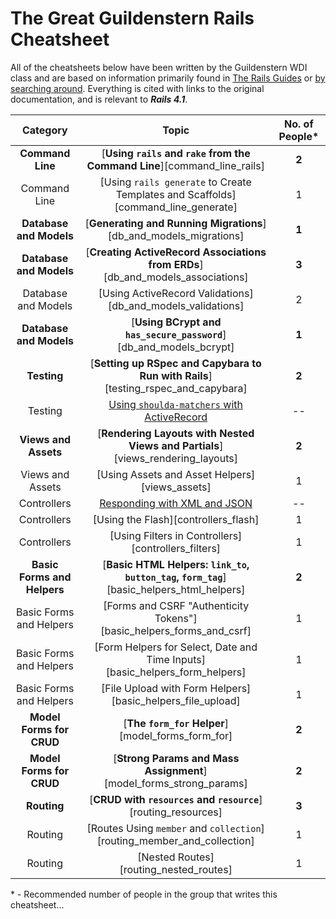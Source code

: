 # The Great Guildenstern Rails Cheatsheet

All of the cheatsheets below have been written by the Guildenstern WDI class and are based on information primarily found in [The Rails Guides](http://guides.rubyonrails.org/) or [by searching around](http://www.google.com). Everything is cited with links to the original documentation, and is relevant to ***Rails 4.1***.

| Category                    | Topic                                                                            | No. of People* |
|:---------------------------:|:--------------------------------------------------------------------------------:|:--------------:|
| **Command Line**            | [**Using `rails` and `rake` from the Command Line**][command_line_rails]                  | **2** |
|   Command Line              | [Using `rails generate` to Create Templates and Scaffolds][command_line_generate]         |   1   |
| **Database and Models**     | [**Generating and Running Migrations**][db_and_models_migrations]                         | **1** |
| **Database and Models**     | [**Creating ActiveRecord Associations from ERDs**][db_and_models_associations]            | **3** |
|   Database and Models       | [Using ActiveRecord Validations][db_and_models_validations]                               |   2   |
| **Database and Models**     | [**Using BCrypt and `has_secure_password`**][db_and_models_bcrypt]                        | **1** |
| **Testing**                 | [**Setting up RSpec and Capybara to Run with Rails**][testing_rspec_and_capybara]         | **2** |
|   Testing                   | [Using `shoulda-matchers` with ActiveRecord][testing_using_shoulda-matchers]              | --    |
| **Views and Assets**        | [**Rendering Layouts with Nested Views and Partials**][views_rendering_layouts]           | **2** |
|   Views and Assets          | [Using Assets and Asset Helpers][views_assets]                                            |   1   |
|   Controllers               | [Responding with XML and JSON][controllers_xml_and_json]                                  | --    |
|   Controllers               | [Using the Flash][controllers_flash]                                                      |   1   |
|   Controllers               | [Using Filters in Controllers][controllers_filters]                                       |   1   |
| **Basic Forms and Helpers** | [**Basic HTML Helpers: `link_to`, `button_tag`, `form_tag`**][basic_helpers_html_helpers] | **2** |
|   Basic Forms and Helpers   | [Forms and CSRF "Authenticity Tokens"][basic_helpers_forms_and_csrf]                      |   1   |
|   Basic Forms and Helpers   | [Form Helpers for Select, Date and Time Inputs][basic_helpers_form_helpers]               |   1   |
|   Basic Forms and Helpers   | [File Upload with Form Helpers][basic_helpers_file_upload]                                |   1   |
| **Model Forms for CRUD**    | [**The `form_for` Helper**][model_forms_form_for]                                         | **2** |
| **Model Forms for CRUD**    | [**Strong Params and Mass Assignment**][model_forms_strong_params]                        | **2** |
| **Routing**                 | [**CRUD with `resources` and `resource`**][routing_resources]                             | **3** |
|   Routing                   | [Routes Using `member` and `collection`][routing_member_and_collection]                   |   1   |
|   Routing                   | [Nested Routes][routing_nested_routes]                                                    |   1   |

&#42; - Recommended number of people in the group that writes this cheatsheet...

<!-- Links -->

[testing_using_shoulda-matchers]: testing_using_shoulda-matchers.md
[controllers_xml_and_json]:       controllers_xml_and_json.md

<!-- Note: by moving the requisite link below out of the comment and up above, -->
<!--       the link will go live... -->

<!-- not completed yet [command_line_rails]:             command_line_rails.md -->
<!-- not completed yet [command_line_generate]:          command_line_generate.md -->
<!-- not completed yet [db_and_models_migrations]:       db_and_models_migrations.md -->
<!-- not completed yet [db_and_models_associations]:     db_and_models_associations.md -->
<!-- not completed yet [db_and_models_validations]:      db_and_models_validations.md -->
<!-- not completed yet [db_and_models_bcrypt]:           db_and_models_bcrypt.md -->
<!-- not completed yet [testing_rspec_and_capybara]:     testing_rspec_and_capybara.md -->
<!-- not completed yet [views_rendering_layouts]:        views_rendering_layouts.md -->
<!-- not completed yet [views_assets]:                   views_assets.md -->
<!-- not completed yet [basic_helpers_html_helpers]:     basic_helpers_html_helpers.md -->
<!-- not completed yet [basic_helpers_forms_and_csrf]:   basic_helpers_forms_and_csrf.md -->
<!-- not completed yet [basic_helpers_form_helpers]:     basic_helpers_form_helpers.md -->
<!-- not completed yet [basic_helpers_file_upload]:      basic_helpers_file_upload.md -->
<!-- not completed yet [model_forms_form_for]:           model_forms_form_for.md -->
<!-- not completed yet [model_forms_strong_params]:      model_forms_strong_params.md -->
<!-- not completed yet [controllers_flash]:              controllers_flash.md -->
<!-- not completed yet [controllers_filters]:            controllers_filters.md -->
<!-- not completed yet [routing_resources]:              routing_resources.md -->
<!-- not completed yet [routing_member_and_collection]:  routing_member_and_collection.md -->
<!-- not completed yet [routing_nested_routes]:          routing_nested_routes.md -->
